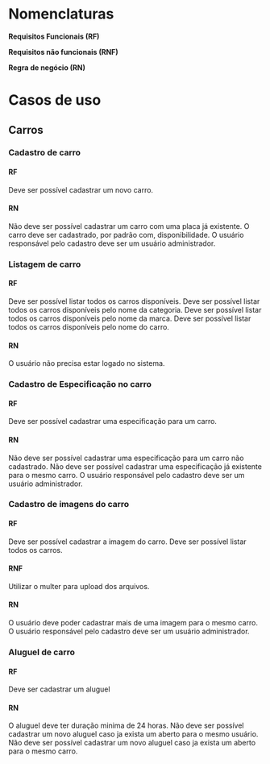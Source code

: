 
# Nomenclaturas
**Requisitos Funcionais (RF)**

**Requisitos não funcionais (RNF)**

**Regra de negócio (RN)**

# Casos de uso

## **Carros**

### Cadastro de carro
#### RF
Deve ser possível cadastrar um novo carro.
#### RN
Não deve ser possível cadastrar um carro com uma placa já existente.
O carro deve ser cadastrado, por padrão com, disponibilidade.
O usuário responsável pelo cadastro deve ser um usuário administrador. 

### Listagem de carro
#### RF
Deve ser possível listar todos os carros disponíveis.
Deve ser possível listar todos os carros disponíveis pelo nome da categoria.
Deve ser possível listar todos os carros disponíveis pelo nome da marca.
Deve ser possível listar todos os carros disponíveis pelo nome do carro.
#### RN
O usuário não precisa estar logado no sistema.


### Cadastro de Especificação no carro

#### RF
Deve ser possível cadastrar uma especificação para um carro.


#### RN
Não deve ser possível cadastrar uma especificação para um carro não cadastrado.
Não deve ser possível cadastrar uma especificação já existente para o mesmo carro.
O usuário responsável pelo cadastro deve ser um usuário administrador. 


### Cadastro de imagens do carro

#### RF
Deve ser possível cadastrar a imagem do carro.
Deve ser possível listar todos os carros.

#### RNF
Utilizar o multer para upload dos arquivos.

#### RN
O usuário deve poder cadastrar mais de uma imagem para o mesmo carro.
O usuário responsável pelo cadastro deve ser um usuário administrador. 

### Aluguel de carro
#### RF
Deve ser cadastrar um aluguel
#### RN
O aluguel deve ter duração minima de 24 horas.
Não deve ser possível cadastrar um novo aluguel caso ja exista um aberto para o mesmo usuário.
Não deve ser possível cadastrar um novo aluguel caso ja exista um aberto para o mesmo carro.